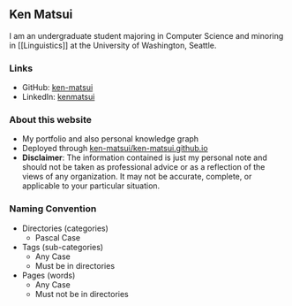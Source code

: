 ## Ken Matsui
I am an undergraduate student majoring in Computer Science and minoring in [[Linguistics]] at the University of Washington, Seattle.

### Links
  - GitHub: [ken-matsui](https://github.com/ken-matsui)
  - LinkedIn: [kenmatsui](https://linkedin.com/in/kenmatsui)

### About this website
  - My portfolio and also personal knowledge graph
  - Deployed through [ken-matsui/ken-matsui.github.io](https://github.com/ken-matsui/ken-matsui.github.io)
  - **Disclaimer**: The information contained is just my personal note and should not be taken as professional advice or as a reflection of the views of any organization. It may not be accurate, complete, or applicable to your particular situation.

### Naming Convention
  - Directories (categories)
    - Pascal Case
  - Tags (sub-categories)
    - Any Case
    - Must be in directories
  - Pages (words)
    - Any Case
    - Must not be in directories
